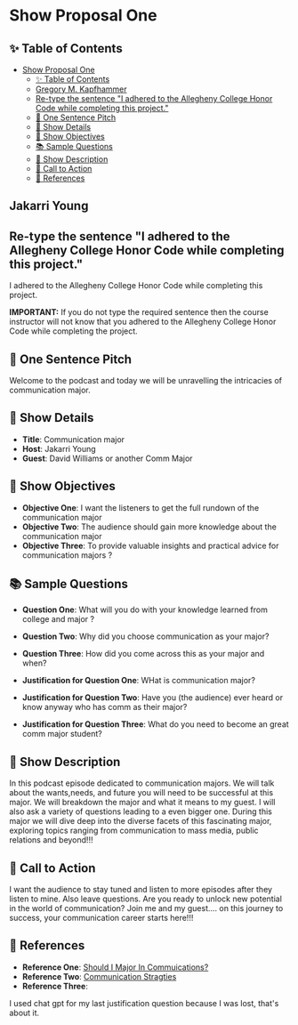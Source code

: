 # Show Proposal One

## ✨ Table of Contents

<!---toc start-->

* [Show Proposal One](#show-proposal-one)
  * [✨ Table of Contents](#-table-of-contents)
  * [Gregory M. Kapfhammer](#gregory-m-kapfhammer)
  * [Re-type the sentence "I adhered to the Allegheny College Honor Code while completing this project."](#re-type-the-sentence-i-adhered-to-the-allegheny-college-honor-code-while-completing-this-project)
  * [🏁 One Sentence Pitch](#-one-sentence-pitch)
  * [🔬 Show Details](#-show-details)
  * [📝 Show Objectives](#-show-objectives)
  * [📚 Sample Questions](#-sample-questions)
  * [🎉 Show Description](#-show-description)
  * [📢 Call to Action](#-call-to-action)
  * [🦜 References](#-references)

<!---toc end-->

## Jakarri Young

## Re-type the sentence "I adhered to the Allegheny College Honor Code while completing this project."

I adhered to the Allegheny College Honor Code while completing this project.

**IMPORTANT:** If you do not type the required sentence then the course
instructor will not know that you adhered to the Allegheny College Honor Code
while completing the project.

## 🏁 One Sentence Pitch

Welcome to the podcast and today we will be unravelling the intricacies of communication major.

## 🔬 Show Details

- **Title**: Communication major
- **Host**: Jakarri Young
- **Guest**: David Williams or another Comm Major

## 📝 Show Objectives

- **Objective One**: I want the listeners to get the full rundown of the communication major
- **Objective Two**: The audience should gain more knowledge about the communication major
- **Objective Three**: To provide valuable insights and practical advice for communication majors ?

## 📚 Sample Questions

- **Question One**: What will you do with your knowledge learned from college and major ?
- **Question Two**: Why did you choose communication as your major?
- **Question Three**: How did you come across this as your major and when?

- **Justification for Question One**: WHat is communication major?
- **Justification for Question Two**: Have you (the audience) ever heard or know anyway who has comm as their major?
- **Justification for Question Three**: What do you need to become an great comm major student?

## 🎉 Show Description

 In this podcast episode dedicated to communication majors. We will talk about the wants,needs, and future you will need to be successful at this major. We will breakdown the major and what it means to my guest. I will also ask a variety of questions leading to a even bigger one. During this major we will dive deep into the diverse facets of this fascinating major, exploring topics ranging from communication to mass media, public relations and beyond!!!

## 📢 Call to Action

I want the audience to stay tuned and listen to more episodes after they listen to mine. Also leave questions.
 Are you ready to unlock new potential in the world of communication?  Join me and my guest.... on this journey to success, your communication career starts here!!!
## 🦜 References

- **Reference One**: [Should I Major In Commuications?](https://www.mydegreeguide.com/communications-major/) 
- **Reference Two**: [Communication Stragties](https://study.com/academy/lesson/what-are-communication-strategies-definition-types-examples.html)
- **Reference Three**: 

I used chat gpt for my last justification question because I was lost, that's about it. 